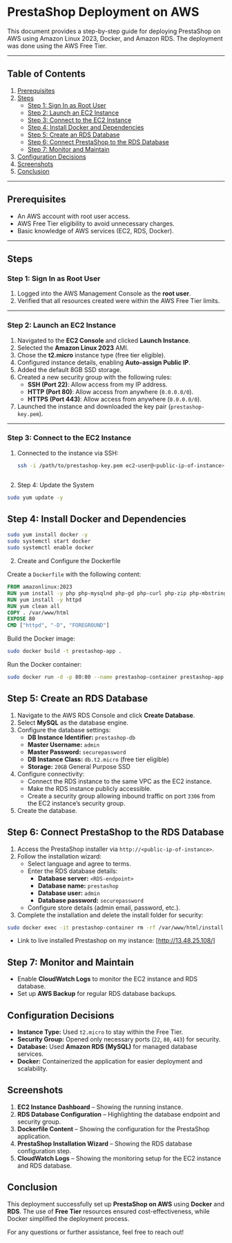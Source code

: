 # PrestaShop Deployment on AWS

This document provides a step-by-step guide for deploying PrestaShop on AWS using Amazon Linux 2023, Docker, and Amazon RDS. The deployment was done using the AWS Free Tier.

---

## Table of Contents
1. [Prerequisites](#prerequisites)
2. [Steps](#steps)
   - [Step 1: Sign In as Root User](#step-1-sign-in-as-root-user)
   - [Step 2: Launch an EC2 Instance](#step-2-launch-an-ec2-instance)
   - [Step 3: Connect to the EC2 Instance](#step-3-connect-to-the-ec2-instance)
   - [Step 4: Install Docker and Dependencies](#step-4-install-docker-and-dependencies)
   - [Step 5: Create an RDS Database](#step-5-create-an-rds-database)
   - [Step 6: Connect PrestaShop to the RDS Database](#step-6-connect-prestashop-to-the-rds-database)
   - [Step 7: Monitor and Maintain](#step-7-monitor-and-maintain)
3. [Configuration Decisions](#configuration-decisions)
4. [Screenshots](#screenshots)
5. [Conclusion](#conclusion)

---

## Prerequisites
- An AWS account with root user access.
- AWS Free Tier eligibility to avoid unnecessary charges.
- Basic knowledge of AWS services (EC2, RDS, Docker).

---

## Steps

### Step 1: Sign In as Root User
1. Logged into the AWS Management Console as the **root user**.
2. Verified that all resources created were within the AWS Free Tier limits.

---

### Step 2: Launch an EC2 Instance
1. Navigated to the **EC2 Console** and clicked **Launch Instance**.
2. Selected the **Amazon Linux 2023** AMI.
3. Chose the **t2.micro** instance type (free tier eligible).
4. Configured instance details, enabling **Auto-assign Public IP**.
5. Added the default 8GB SSD storage.
6. Created a new security group with the following rules:
   - **SSH (Port 22)**: Allow access from my IP address.
   - **HTTP (Port 80)**: Allow access from anywhere (`0.0.0.0/0`).
   - **HTTPS (Port 443)**: Allow access from anywhere (`0.0.0.0/0`).
7. Launched the instance and downloaded the key pair (`prestashop-key.pem`).

---

### Step 3: Connect to the EC2 Instance
1. Connected to the instance via SSH:
   ```bash
   ssh -i /path/to/prestashop-key.pem ec2-user@<public-ip-of-instance>



2. Step 4: Update the System

```bash
sudo yum update -y
```

## Step 4: Install Docker and Dependencies

```bash
sudo yum install docker -y
sudo systemctl start docker
sudo systemctl enable docker
```
2. Create and Configure the Dockerfile

Create a `Dockerfile` with the following content:

```Dockerfile
FROM amazonlinux:2023
RUN yum install -y php php-mysqlnd php-gd php-curl php-zip php-mbstring
RUN yum install -y httpd
RUN yum clean all
COPY . /var/www/html
EXPOSE 80
CMD ["httpd", "-D", "FOREGROUND"]
```

Build the Docker image:

```bash
sudo docker build -t prestashop-app .
```

Run the Docker container:

```bash
sudo docker run -d -p 80:80 --name prestashop-container prestashop-app
```

## Step 5: Create an RDS Database

1. Navigate to the AWS RDS Console and click **Create Database**.
2. Select **MySQL** as the database engine.
3. Configure the database settings:
   - **DB Instance Identifier:** `prestashop-db`
   - **Master Username:** `admin`
   - **Master Password:** `securepassword`
   - **DB Instance Class:** `db.t2.micro` (free tier eligible)
   - **Storage:** `20GB` General Purpose SSD
4. Configure connectivity:
   - Connect the RDS instance to the same VPC as the EC2 instance.
   - Make the RDS instance publicly accessible.
   - Create a security group allowing inbound traffic on port `3306` from the EC2 instance’s security group.
5. Create the database.

## Step 6: Connect PrestaShop to the RDS Database

1. Access the PrestaShop installer via `http://<public-ip-of-instance>`.
2. Follow the installation wizard:
   - Select language and agree to terms.
   - Enter the RDS database details:
     - **Database server:** `<RDS-endpoint>`
     - **Database name:** `prestashop`
     - **Database user:** `admin`
     - **Database password:** `securepassword`
   - Configure store details (admin email, password, etc.).
3. Complete the installation and delete the install folder for security:

```bash
sudo docker exec -it prestashop-container rm -rf /var/www/html/install
```
- Link to live installed Prestashop on my instance:
[http://13.48.25.108/]

## Step 7: Monitor and Maintain

- Enable **CloudWatch Logs** to monitor the EC2 instance and RDS database.
- Set up **AWS Backup** for regular RDS database backups.

## Configuration Decisions

- **Instance Type:** Used `t2.micro` to stay within the Free Tier.
- **Security Group:** Opened only necessary ports (`22`, `80`, `443`) for security.
- **Database:** Used **Amazon RDS (MySQL)** for managed database services.
- **Docker:** Containerized the application for easier deployment and scalability.

## Screenshots

1. **EC2 Instance Dashboard** – Showing the running instance.
2. **RDS Database Configuration** – Highlighting the database endpoint and security group.
3. **Dockerfile Content** – Showing the configuration for the PrestaShop application.
4. **PrestaShop Installation Wizard** – Showing the RDS database configuration step.
5. **CloudWatch Logs** – Showing the monitoring setup for the EC2 instance and RDS database.

## Conclusion

This deployment successfully set up **PrestaShop on AWS** using **Docker** and **RDS**. The use of **Free Tier** resources ensured cost-effectiveness, while Docker simplified the deployment process.

For any questions or further assistance, feel free to reach out!
